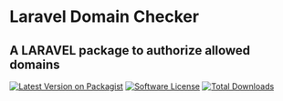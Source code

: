 # Laravel Domain Checker 
## A LARAVEL package to authorize allowed domains

[![Latest Version on Packagist](https://img.shields.io/github/v/tag/soumairi/laravel-domain-checker.svg?sort=semver&style=for-the-badge)](https://packagist.org/packages/soumairi/domain-checker)
[![Software License](https://img.shields.io/github/license/soumairi/laravel-domain-checker?style=for-the-badge)](LICENSE)
[![Total Downloads](https://img.shields.io/github/downloads/soumairi/laravel-domain-checker/total?style=for-the-badge)](https://packagist.org/packages/soumairi/domain-checker)
